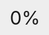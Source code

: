 ```yaml
---
layout: post
title:  回家测试
date:   2017-05-09 20:15:00 +0800
categories: js
tag: js
---
```


* content
{:toc}


HTML
====================================
{% highlight bash %}
<!DOCTYPE html>
<html>
<head>
	<title>图片预加载之无序加载</title>
	<meta charset="utf-8">
	<style type="text/css">
		*{padding: 0; margin:0;}
		html,body{
			height: 100%
		}
		a{text-decoration: none;}
		.box{
			text-align: :center;
		}
		.btn{
			display: inline-block;
			height: 30px;
			line-height: 30px;
			border: 1px solid #ccc;
			background-color: #fff;
			padding:0 10px;
			margin-right: 50px;
			color: #333;
		}
		.btn:hover{
			background-color: #eee
		}
		.loading{
			position: fixed;
			top: 0;
			left: 0;
			width: 100%;
			height: 100%;
			background-color: #eee;
			text-align: center;
			font-size: 30px;
		}
		.progress{
			margin-top: 300px;
		}
	</style>
</head>
<body>
<div class="box">
	<img id="img" src="http://i2.hoopchina.com.cn/user/308/15960308/13383588090.jpg" width="1200"></img>
	<p>
		<a href="javscript:;" class="btn" data-control='prev'>上一页</a>
		<a href="javscript:;" class="btn" data-control='next'>下一页</a>
	</p>

</div>
<div class="loading">
	<div class="progress">
		0%
	</div>
</div>
<script type="text/javascript" src="jquery-1.10.1.min.js"></script>
<script type="text/javascript" src="preload.js"></script>
<script type="text/javascript">
	var imgs = [
		'http://i2.hoopchina.com.cn/user/308/15960308/13383588090.jpg',
		'http://img.dwstatic.com/ls/ls20170411_bg.jpg',
		'http://img.article.pchome.net/00/44/23/20/pic_lib/wm/2.jpg',
		'http://lcd.yesky.com/imagelist/2009/044/404q4y8g4m0p.jpg',
		'http://pc.duowan.com/uploads/allimg/2009-11/16101540-6-4k952.jpg',
		'http://lcd.yesky.com/imagelist/2009/044/cgro54wt2t2x.jpg'
	]

	
	//不用插件的写法
	/*var index = 0;
	var len = imgs.length;
	var count = 0;
	$progress = $('.progress')

	$.each(imgs,function(i,src){
		var imgObj = new Image();
		imgObj.src = src;
		//无论是否加载成功 都会继续循环，否则如果有一张加载不出来就没法进行了
		//下面是加载图片的回调 让load页走完
		$(imgObj).on('load error',function(){
			//每完成一次count++
			$progress.html(Math.round((count+1)/len * 100)+'%');
			if(count >= len -1){
				$('.loading').hide();
				document.title = '1/'+len;
			}
			count++;
		})
		
	})

	$('.btn').on('click',function(){
		if($(this).data('control') === 'prev'){
			//判断index 是否小于0 小于返回0 不小于返回index;Math.max返回较大的那个
			index = Math.max(0,--index)
		}
		else
		{
			index = Math.min(++index,len-1)
		}
		document.title = (index+1)+'/'+len;
		$("#img").attr('src',imgs[index])
	})*/


	//用插件的写法
	var index = 0;
	var len = imgs.length;	
	$progress = $('.progress')

	$.PreLoad(imgs,{
		all:"ordered",//有序加载
		each:function(count){ //每一张加载完执行的函数
			$progress.html(Math.round((count+1)/len * 100)+'%'); 
		},
		all:function(){ //所有图片加载完执行的函数
			$('.loading').hide();
			document.title = '1/'+len;
		}
	})
	//如果用不用JQURY插件调用 preload.js需要删除外边的大闭包 后面注释掉挂载到$.extend的方法
	/* $(function(){
	 	new PreLoad(imgs,{
			each:function(count){
				$progress.html(Math.round((count+1)/len * 100)+'%');
			},
			all:function(){
				$('.loading').hide();
				document.title = '1/'+len;
			}
		})

	 })*/

	 /*//有序加載，加載完第一張然後第二張，類似于漫畫	
	 var len = imgs.length,
	 	 count = 0;

	 orderLoad();	 
	 
	 function orderLoad(){
	 	var imgObj = new Image();
	 	$(imgObj).on("load error",function(){
	 		count++;
	 		if(count >= len){
	 			//所有图片加载完毕
	 		}else
	 		{
	 			orderLoad();
	 		}
	 	})
	 	imgObj.src = imgs[count]
	 }*/


	$('.btn').on('click',function(){
		if($(this).data('control') === 'prev'){
			//判断index 是否小于0 小于返回0 不小于返回index;Math.max返回较大的那个
			index = Math.max(0,--index)
		}
		else
		{
			index = Math.min(++index,len-1)
		}
		document.title = (index+1)+'/'+len;
		$("#img").attr('src',imgs[index])
	})
</script>
</body>
</html>

{% endhighlight %}

preload.js
====================================
{% highlight bash %}
//图片预加载
(function($){
	function PreLoad(imgs,options){
		//如果图片只有一张有可能是字符串传进来的
		this.imgs = (typeof imgs === 'string') ? [imgs]:imgs;
		this.opts = $.extend({},PreLoad.DEFAULTS,options)
		//判断是无序加载还是有序加载
		if(this.opts.order === "ordered"){
			this.ordered()
		}
		else{
			this._unoredered();
		}	

		
	}
	PreLoad.DEFAULTS = {
		order:"unoredered", //默认是无序的
		each:null, //每一张图片加载完毕后执行的方法
		all:null //所有图片加载完毕后执行的方法
	}
	//无序加载图片方法
	PreLoad.prototype._unoredered = function(){
		var imgs = this.imgs;
		var opts = this.opts;
		var count = 0;
		len = imgs.length;

		$.each(imgs,function(i,src){
			if(typeof src != "string") return ;
			var imgObj = new Image();
			imgObj.src = src;
			//无论是否加载成功 都会继续循环，否则如果有一张加载不出来就没法进行了
			//下面是加载图片的回调 让load页走完
			$(imgObj).on('load error',function(){
				opts.each && opts.each(count);
				
				if(count >= len -1){					
					opts.all && opts.all();
				}
				count++;
			})		
		})
	}

	PreLoad.prototype.ordered = function(){
		var imgs = this.imgs;
		var opts = this.opts;
		var len = imgs.length;
		var count = 0;
		orderLoad();	 
	 
		 function orderLoad(){
		 	var imgObj = new Image();
		 	$(imgObj).on("load error",function(){
		 		opts.each && opts.each(count)

		 		if(count >= len){
		 			//所有图片加载完毕
		 			opts.all && opts.all();
		 		}else
		 		{
		 			orderLoad();
		 		}
		 		count++;
		 	})
		 	imgObj.src = imgs[count]
		 }
	}

	//转换成jquery插件写法
	$.extend({
		PreLoad:function(imgs,opts){
			new PreLoad(imgs,opts)
		}
	})

})(jQuery)
{% endhighlight %}





